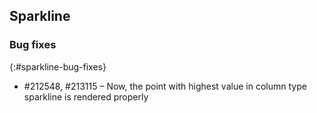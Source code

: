 ## Sparkline

### Bug fixes
{:#sparkline-bug-fixes}

* \#212548, \#213115 – Now, the point with highest value in column type sparkline is rendered properly